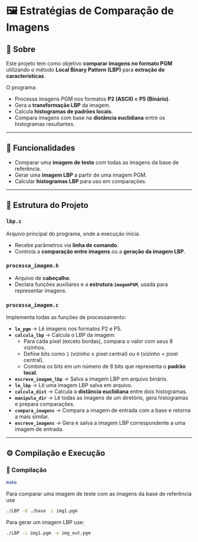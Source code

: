 # 🖼️ Estratégias de Comparação de Imagens

## 📌 Sobre
Este projeto tem como objetivo **comparar imagens no formato PGM** utilizando o método **Local Binary Pattern (LBP)** para **extração de características**.  

O programa:
- Processa imagens PGM nos formatos **P2 (ASCII)** e **P5 (Binário)**.  
- Gera a **transformação LBP** da imagem.  
- Calcula **histogramas de padrões locais**.  
- Compara imagens com base na **distância euclidiana** entre os histogramas resultantes.  

---

## 🚀 Funcionalidades
- Comparar uma **imagem de teste** com todas as imagens da base de referência.  
- Gerar uma **imagem LBP** a partir de uma imagem PGM.  
- Calcular **histogramas LBP** para uso em comparações.  

---

## 📂 Estrutura do Projeto

### `lbp.c`
Arquivo principal do programa, onde a execução inicia.  
- Recebe parâmetros via **linha de comando**.  
- Controla a **comparação entre imagens** ou a **geração da imagem LBP**.  

### `processa_imagem.h`
- Arquivo de **cabeçalho**.  
- Declara funções auxiliares e a **estrutura `imagemPGM`**, usada para representar imagens.  

### `processa_imagem.c`
Implementa todas as funções de processamento:  

- **`le_pgm`** → Lê imagens nos formatos P2 e P5.  
- **`calcula_lbp`** → Calcula o LBP da imagem:  
  - Para cada pixel (exceto bordas), compara o valor com seus 8 vizinhos.  
  - Define bits como `1` (vizinho ≥ pixel central) ou `0` (vizinho < pixel central).  
  - Combina os bits em um número de 8 bits que representa o **padrão local**.  
- **`escreve_imagem_lbp`** → Salva a imagem LBP em arquivo binário.  
- **`le_lbp`** → Lê uma imagem LBP salva em arquivo.  
- **`calcula_dist`** → Calcula a **distância euclidiana** entre dois histogramas.  
- **`manipula_dir`** → Lê todas as imagens de um diretório, gera histogramas e prepara comparações.  
- **`compara_imagens`** → Compara a imagem de entrada com a base e retorna a mais similar.  
- **`escreve_imagens`** → Gera e salva a imagem LBP correspondente a uma imagem de entrada.  

---

## ⚙️ Compilação e Execução

### 🔨 Compilação
```bash
make
```

Para comparar uma imagem de teste com as imagens da base de referência use
```bash
./LBP -d ./base -i img1.pgm 
```

Para gerar um imagem LBP use:
```bash
./LBP -i img1.pgm -o img_out.pgm
```
